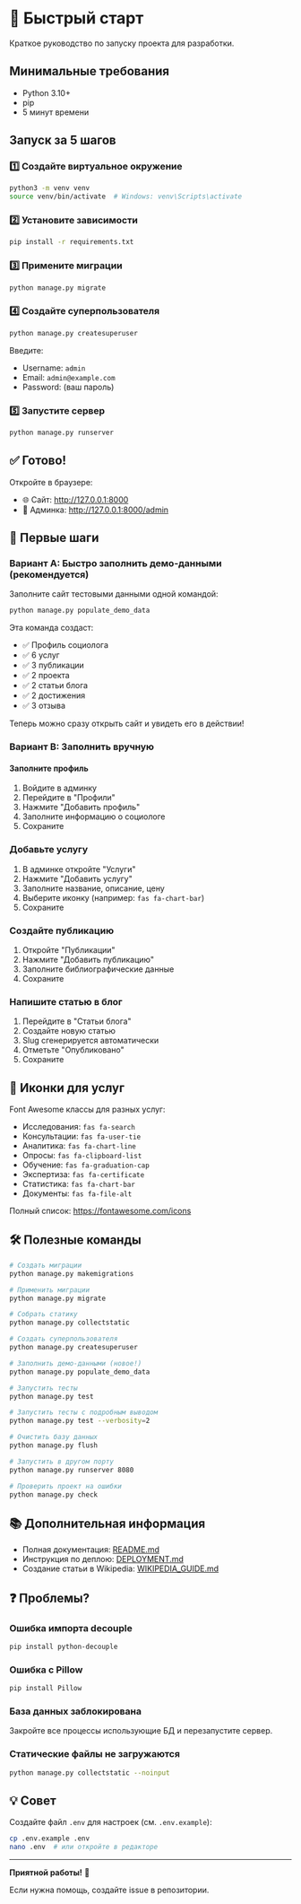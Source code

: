 # 🚀 Быстрый старт

Краткое руководство по запуску проекта для разработки.

## Минимальные требования

- Python 3.10+
- pip
- 5 минут времени

## Запуск за 5 шагов

### 1️⃣ Создайте виртуальное окружение

```bash
python3 -m venv venv
source venv/bin/activate  # Windows: venv\Scripts\activate
```

### 2️⃣ Установите зависимости

```bash
pip install -r requirements.txt
```

### 3️⃣ Примените миграции

```bash
python manage.py migrate
```

### 4️⃣ Создайте суперпользователя

```bash
python manage.py createsuperuser
```

Введите:
- Username: `admin`
- Email: `admin@example.com`
- Password: (ваш пароль)

### 5️⃣ Запустите сервер

```bash
python manage.py runserver
```

## ✅ Готово!

Откройте в браузере:
- 🌐 Сайт: http://127.0.0.1:8000
- 🔧 Админка: http://127.0.0.1:8000/admin

## 📝 Первые шаги

### Вариант A: Быстро заполнить демо-данными (рекомендуется)

Заполните сайт тестовыми данными одной командой:

```bash
python manage.py populate_demo_data
```

Эта команда создаст:
- ✅ Профиль социолога
- ✅ 6 услуг
- ✅ 3 публикации
- ✅ 2 проекта
- ✅ 2 статьи блога
- ✅ 2 достижения
- ✅ 3 отзыва

Теперь можно сразу открыть сайт и увидеть его в действии!

### Вариант B: Заполнить вручную

#### Заполните профиль

1. Войдите в админку
2. Перейдите в "Профили"
3. Нажмите "Добавить профиль"
4. Заполните информацию о социологе
5. Сохраните

### Добавьте услугу

1. В админке откройте "Услуги"
2. Нажмите "Добавить услугу"
3. Заполните название, описание, цену
4. Выберите иконку (например: `fas fa-chart-bar`)
5. Сохраните

### Создайте публикацию

1. Откройте "Публикации"
2. Нажмите "Добавить публикацию"
3. Заполните библиографические данные
4. Сохраните

### Напишите статью в блог

1. Перейдите в "Статьи блога"
2. Создайте новую статью
3. Slug сгенерируется автоматически
4. Отметьте "Опубликовано"
5. Сохраните

## 🎨 Иконки для услуг

Font Awesome классы для разных услуг:

- Исследования: `fas fa-search`
- Консультации: `fas fa-user-tie`
- Аналитика: `fas fa-chart-line`
- Опросы: `fas fa-clipboard-list`
- Обучение: `fas fa-graduation-cap`
- Экспертиза: `fas fa-certificate`
- Статистика: `fas fa-chart-bar`
- Документы: `fas fa-file-alt`

Полный список: https://fontawesome.com/icons

## 🛠 Полезные команды

```bash
# Создать миграции
python manage.py makemigrations

# Применить миграции
python manage.py migrate

# Собрать статику
python manage.py collectstatic

# Создать суперпользователя
python manage.py createsuperuser

# Заполнить демо-данными (новое!)
python manage.py populate_demo_data

# Запустить тесты
python manage.py test

# Запустить тесты с подробным выводом
python manage.py test --verbosity=2

# Очистить базу данных
python manage.py flush

# Запустить в другом порту
python manage.py runserver 8080

# Проверить проект на ошибки
python manage.py check
```

## 📚 Дополнительная информация

- Полная документация: [README.md](README.md)
- Инструкция по деплою: [DEPLOYMENT.md](DEPLOYMENT.md)
- Создание статьи в Wikipedia: [WIKIPEDIA_GUIDE.md](WIKIPEDIA_GUIDE.md)

## ❓ Проблемы?

### Ошибка импорта decouple

```bash
pip install python-decouple
```

### Ошибка с Pillow

```bash
pip install Pillow
```

### База данных заблокирована

Закройте все процессы использующие БД и перезапустите сервер.

### Статические файлы не загружаются

```bash
python manage.py collectstatic --noinput
```

## 💡 Совет

Создайте файл `.env` для настроек (см. `.env.example`):

```bash
cp .env.example .env
nano .env  # или откройте в редакторе
```

---

**Приятной работы!** 🎉

Если нужна помощь, создайте issue в репозитории.


